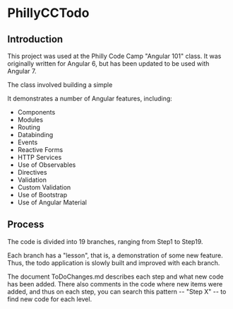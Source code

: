 # PhillyCCTodo

## Introduction

This project was used at the Philly Code Camp "Angular 101" class. It was originally written for Angular 6, but has been updated to be used with Angular 7.

The class involved building a simple

It demonstrates a number of Angular features, including:

- Components
- Modules
- Routing
- Databinding
- Events
- Reactive Forms
- HTTP Services
- Use of Observables
- Directives
- Validation
- Custom Validation
- Use of Bootstrap
- Use of Angular Material

## Process

The code is divided into 19 branches, ranging from Step1 to Step19.

Each branch has a "lesson", that is, a demonstration of some new feature. Thus, the todo application is slowly built and improved with each branch.

The document ToDoChanges.md describes each step and what new code has been added. There also comments in the code where new items were added, and thus on each step, you can search this pattern -- "Step X" -- to find new code for each level.
